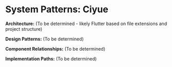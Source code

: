 # System Patterns: Ciyue

**Architecture:** (To be determined - likely Flutter based on file extensions and project structure)

**Design Patterns:** (To be determined)

**Component Relationships:** (To be determined)

**Implementation Paths:** (To be determined)
